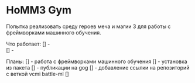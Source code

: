 # HoMM3 Gym 
Попытка реализовать среду героев меча и магии 3 для работы с фреймворками машинного обучения.


Что работает:
[] -  
[] - 

Планы:
[] - работа с фреймворками машинного обучения
[] - установка из пакета
[] - публикации на gog
[] - добавление ссылки на репозиторий с веткой vcmi battle-ml
[]